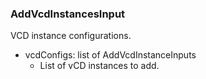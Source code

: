 ### AddVcdInstancesInput
VCD instance configurations.

- vcdConfigs: list of AddVcdInstanceInputs
  - List of vCD instances to add.
